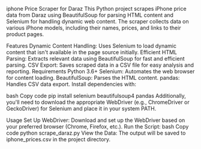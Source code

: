 iphone Price Scraper for Daraz
This Python project scrapes iPhone price data from Daraz using BeautifulSoup for parsing HTML content and Selenium for handling dynamic web content. The scraper collects data on various iPhone models, including their names, prices, and links to their product pages.

Features
Dynamic Content Handling: Uses Selenium to load dynamic content that isn't available in the page source initially.
Efficient HTML Parsing: Extracts relevant data using BeautifulSoup for fast and efficient parsing.
CSV Export: Saves scraped data in a CSV file for easy analysis and reporting.
Requirements
Python 3.6+
Selenium: Automates the web browser for content loading.
BeautifulSoup: Parses the HTML content.
pandas: Handles CSV data export.
Install dependencies with:

bash
Copy code
pip install selenium beautifulsoup4 pandas
Additionally, you'll need to download the appropriate WebDriver (e.g., ChromeDriver or GeckoDriver) for Selenium and place it in your system PATH.

Usage
Set Up WebDriver: Download and set up the WebDriver based on your preferred browser (Chrome, Firefox, etc.).
Run the Script:
bash
Copy code
python scrape_daraz.py
View the Data: The output will be saved to iphone_prices.csv in the project directory.
